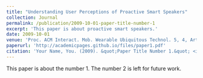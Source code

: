 ```yaml
---
title: "Understanding User Perceptions of Proactive Smart Speakers"
collection: Journal
permalink: /publication/2009-10-01-paper-title-number-1
excerpt: 'This paper is about proactive smart speakers.'
date: 2009-10-01
venue: 'Proc. ACM Interact. Mob. Wearable Ubiquitous Technol. 5, 4, Article 185 (December 2021), 28 pages'
paperurl: 'http://academicpages.github.io/files/paper1.pdf'
citation: 'Your Name, You. (2009). &quot;Paper Title Number 1.&quot; <i>Journal 1</i>. 1(1).'
---
```

This paper is about the number 1. The number 2 is left for future work.

<!-- [Download paper here](http://academicpages.github.io/files/paper1.pdf) -->

<!-- Recommended citation: Your Name, You. (2009). "Paper Title Number 1." <i>Journal 1</i>. 1(1). -->
